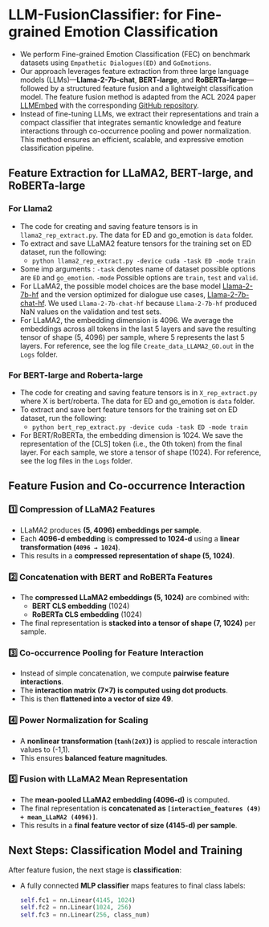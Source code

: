 # LLM-FusionClassifier: for Fine-grained Emotion Classification
- We perform Fine-grained Emotion Classification (FEC) on benchmark datasets using `Empathetic Dialogues(ED)` and `GoEmotions`.
- Our approach leverages feature extraction from three large language models (LLMs)—**Llama-2-7b-chat**, **BERT-large**, and **RoBERTa-large**—followed by a structured feature fusion and a lightweight classification model.  The feature fusion method is adapted from the ACL 2024 paper [LLMEmbed](https://aclanthology.org/2024.acl-long.433/) with the corresponding [GitHub repository](https://github.com/ChunLiu-cs/LLMEmbed-ACL2024).
- Instead of fine-tuning LLMs, we extract their representations and train a compact classifier that integrates semantic knowledge and feature interactions through co-occurrence pooling and power normalization. This method ensures an efficient, scalable, and expressive emotion classification pipeline.

## Feature Extraction for LLaMA2, BERT-large, and RoBERTa-large
### For Llama2
- The code for creating and saving feature tensors is in `llama2_rep_extract.py`. The data for ED and go_emotion is `data` folder.
- To extract and save LLaMA2 feature tensors for the training set on ED dataset, run the following:
  - ```python llama2_rep_extract.py -device cuda -task ED -mode train```
- Some imp arguments : `-task` denotes name of dataset possible options are `ED` and `go_emotion`. `-mode` Possible options are `train`, `test` and `valid`.
- For LLaMA2, the possible model choices are the base model [Llama-2-7b-hf](https://huggingface.co/meta-llama/Llama-2-7b-chat-hf) and the version optimized for dialogue use cases, [Llama-2-7b-chat-hf](https://huggingface.co/meta-llama/Llama-2-7b-hf). We used `Llama-2-7b-chat-hf` because `Llama-2-7b-hf` produced NaN values on the validation and test sets.
- For LLaMA2, the embedding dimension is 4096. We average the embeddings across all tokens in the last 5 layers and save the resulting tensor of shape (5, 4096) per sample, where 5 represents the last 5 layers. For reference, see the log file `Create_data_LLAMA2_GO.out` in the `Logs` folder.

### For BERT-large and Roberta-large
- The code for creating and saving feature tensors is in `X_rep_extract.py` where X is bert/roberta. The data for ED and go_emotion is `data` folder.
- To extract and save bert feature tensors for the training set on ED dataset, run the following:
  - ```python bert_rep_extract.py -device cuda -task ED -mode train```
- For BERT/RoBERTa, the embedding dimension is 1024. We save the representation of the [CLS] token (i.e., the 0th token) from the final layer. For each sample, we store a tensor of shape (1024). For reference, see the log files in the `Logs` folder.

## Feature Fusion and Co-occurrence Interaction

### 1️⃣ Compression of LLaMA2 Features
- LLaMA2 produces **(5, 4096) embeddings per sample**.
- Each **4096-d embedding** is **compressed to 1024-d** using a **linear transformation (`4096 → 1024`)**.
- This results in a **compressed representation of shape (5, 1024)**.

### 2️⃣ Concatenation with BERT and RoBERTa Features
- The **compressed LLaMA2 embeddings (5, 1024)** are combined with:
  - **BERT CLS embedding** (1024)
  - **RoBERTa CLS embedding** (1024)
- The final representation is **stacked into a tensor of shape (7, 1024)** per sample.

### 3️⃣ Co-occurrence Pooling for Feature Interaction
- Instead of simple concatenation, we compute **pairwise feature interactions**.
- The **interaction matrix (7×7) is computed using dot products**.
- This is then **flattened into a vector of size 49**.

### 4️⃣ Power Normalization for Scaling
- A **nonlinear transformation (`tanh(2σX)`)** is applied to rescale interaction values to (-1,1).
- This ensures **balanced feature magnitudes**.

### 5️⃣ Fusion with LLaMA2 Mean Representation
- The **mean-pooled LLaMA2 embedding (4096-d)** is computed.
- The final representation is **concatenated as `[interaction_features (49) + mean_LLaMA2 (4096)]`**.
- This results in a **final feature vector of size (4145-d) per sample**.

## Next Steps: Classification Model and Training
After feature fusion, the next stage is **classification**:

- A fully connected **MLP classifier** maps features to final class labels:
  ```python
  self.fc1 = nn.Linear(4145, 1024)
  self.fc2 = nn.Linear(1024, 256)
  self.fc3 = nn.Linear(256, class_num)

